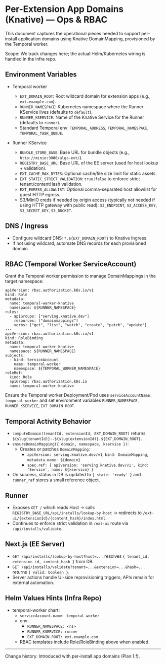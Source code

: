 # Per-Extension App Domains (Knative) — Ops & RBAC

This document captures the operational pieces needed to support per-install application domains using Knative DomainMapping, provisioned by the Temporal worker.

Scope: We track changes here; the actual Helm/Kubernetes wiring is handled in the infra repo.

## Environment Variables

- Temporal worker
  - `EXT_DOMAIN_ROOT`: Root wildcard domain for extension apps (e.g., `ext.example.com`).
  - `RUNNER_NAMESPACE`: Kubernetes namespace where the Runner KService lives (defaults to `default`).
  - `RUNNER_KSERVICE`: Name of the Knative Service for the Runner (defaults to `runner`).
  - Standard Temporal env: `TEMPORAL_ADDRESS`, `TEMPORAL_NAMESPACE`, `TEMPORAL_TASK_QUEUE`.

- Runner KService
  - `BUNDLE_STORE_BASE`: Base URL for bundle objects (e.g., `http://minio:9000/alga-ext/`).
  - `REGISTRY_BASE_URL`: Base URL of the EE server (used for host lookup + validation).
  - `EXT_CACHE_MAX_BYTES`: Optional cache/file size limit for static assets.
  - `EXT_STATIC_STRICT_VALIDATION`: `true|false` to enforce strict tenant/contentHash validation.
  - `EXT_EGRESS_ALLOWLIST`: Optional comma-separated host allowlist for guest HTTP egress.
  - S3/MinIO creds if needed by origin access (typically not needed if using HTTP gateway with public read): `S3_ENDPOINT`, `S3_ACCESS_KEY`, `S3_SECRET_KEY`, `S3_BUCKET`.

## DNS / Ingress

- Configure wildcard DNS: `*.${EXT_DOMAIN_ROOT}` to Knative Ingress.
- If not using wildcard, automate DNS records for each provisioned domain.

## RBAC (Temporal Worker ServiceAccount)

Grant the Temporal worker permission to manage DomainMappings in the target namespace:

```
apiVersion: rbac.authorization.k8s.io/v1
kind: Role
metadata:
  name: temporal-worker-knative
  namespace: ${RUNNER_NAMESPACE}
rules:
  - apiGroups: ["serving.knative.dev"]
    resources: ["domainmappings"]
    verbs: ["get", "list", "watch", "create", "patch", "update"]
---
apiVersion: rbac.authorization.k8s.io/v1
kind: RoleBinding
metadata:
  name: temporal-worker-knative
  namespace: ${RUNNER_NAMESPACE}
subjects:
  - kind: ServiceAccount
    name: temporal-worker
    namespace: ${TEMPORAL_WORKER_NAMESPACE}
roleRef:
  kind: Role
  apiGroup: rbac.authorization.k8s.io
  name: temporal-worker-knative
```

Ensure the Temporal worker Deployment/Pod uses `serviceAccountName: temporal-worker` and set environment variables `RUNNER_NAMESPACE`, `RUNNER_KSERVICE`, `EXT_DOMAIN_ROOT`.

## Temporal Activity Behavior

- `computeDomain(tenantId, extensionId, EXT_DOMAIN_ROOT)` returns `${slug(tenantId)}--${slug(extensionId)}.${EXT_DOMAIN_ROOT}`.
- `ensureDomainMapping({ domain, namespace, kservice })`:
  - Creates or patches `DomainMapping`:
    - `apiVersion: serving.knative.dev/v1`, `kind: DomainMapping`, `metadata.name: ${domain}`
    - `spec.ref: { apiVersion: 'serving.knative.dev/v1', kind: 'Service', name: ${kservice} }`
- On success, status in DB is updated to `{ state: 'ready' }` and `runner_ref` stores a small reference object.

## Runner

- Exposes `GET /` which reads Host → calls `REGISTRY_BASE_URL/api/installs/lookup-by-host` → redirects to `/ext-ui/{extensionId}/{content_hash}/index.html`.
- Continues to enforce strict validation in `/ext-ui` route via `/api/installs/validate`.

## Next.js (EE Server)

- `GET /api/installs/lookup-by-host?host=...` resolves `{ tenant_id, extension_id, content_hash }` from DB.
- `GET /api/installs/validate?tenant=...&extension=...&hash=...` returns `{ valid: boolean }`.
- Server actions handle UI-side reprovisioning triggers; APIs remain for external automation.

## Helm Values Hints (Infra Repo)

- temporal-worker chart:
  - `serviceAccount.name: temporal-worker`
  - env:
    - `RUNNER_NAMESPACE: <ns>`
    - `RUNNER_KSERVICE: runner`
    - `EXT_DOMAIN_ROOT: ext.example.com`
  - RBAC templates include Role/RoleBinding above when enabled.

---
Change history: Introduced with per-install app domains (Plan 1.f).
